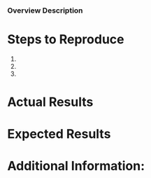 ### Overview Description
# Steps to Reproduce

1.
2.
3.

# Actual Results

# Expected Results

# Additional Information:
